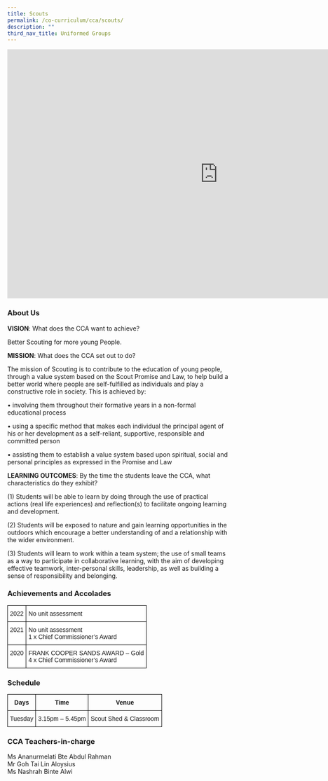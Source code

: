 ```yaml
---
title: Scouts
permalink: /co-curriculum/cca/scouts/
description: ""
third_nav_title: Uniformed Groups
---
```

<iframe allowfullscreen="true" height="569" width="960" frameborder="0" src="https://docs.google.com/presentation/d/e/2PACX-1vQP5crAM77lQGn8AorXTTyYKKjYAoA4KQosmHJ7Sr9-aF4sjaViWZiqac9FtN0VRr-S9kr-fdANps21/embed?start=true&amp;loop=true&amp;delayms=3000"></iframe>

### About Us

**VISION**: What does the CCA want to achieve?&nbsp;

Better Scouting for more young People.  

  

**MISSION**: What does the CCA set out to do?

The mission of Scouting is to contribute to the education of young people, through a value system based on the Scout Promise and Law, to help build a better world where people are self-fulfilled as individuals and play a constructive role in society. This is achieved by:&nbsp;  

• involving them throughout their formative years in a non-formal educational process

• using a specific method that makes each individual the principal agent of his or her development as a self-reliant, supportive, responsible and committed person

• assisting them to establish a value system based upon spiritual, social and personal principles as expressed in the Promise and Law

  

**LEARNING OUTCOMES**: By the time the students leave the CCA, what characteristics do they exhibit?

(1) Students will be able to learn by doing through the use of practical actions (real life experiences) and reflection(s) to facilitate ongoing learning and development.&nbsp;  

(2) Students will be exposed to nature and gain learning opportunities in the outdoors which encourage a better understanding of and a relationship with the wider environment.  

(3) Students will learn to work within a team system; the use of small teams as a way to participate in collaborative learning, with the aim of developing effective teamwork, inter-personal skills, leadership, as well as building a sense of responsibility and belonging.  

### Achievements and Accolades

<style type="text/css">
.tg  {border-collapse:collapse;border-spacing:0;}
.tg td{border-color:black;border-style:solid;border-width:1px;font-family:Arial, sans-serif;font-size:14px;
  overflow:hidden;padding:10px 5px;word-break:normal;}
.tg th{border-color:black;border-style:solid;border-width:1px;font-family:Arial, sans-serif;font-size:14px;
  font-weight:normal;overflow:hidden;padding:10px 5px;word-break:normal;}
.tg .tg-ktyi{background-color:#FFF;text-align:left;vertical-align:top}
</style>
<table class="tg">
<thead>
  <tr>
    <th class="tg-ktyi">2022</th>
    <th class="tg-ktyi">No unit assessment</th>
  </tr>
</thead>
<tbody>
  <tr>
    <td class="tg-ktyi">2021</td>
    <td class="tg-ktyi">No unit assessment<br>1 x Chief Commissioner’s Award</td>
  </tr>
  <tr>
    <td class="tg-ktyi">2020</td>
    <td class="tg-ktyi">FRANK COOPER SANDS AWARD – Gold<br>4 x Chief Commissioner’s Award</td>
  </tr>
</tbody>
</table>

### Schedule

<style type="text/css">
.tg  {border-collapse:collapse;border-spacing:0;}
.tg td{border-color:black;border-style:solid;border-width:1px;font-family:Arial, sans-serif;font-size:14px;
  overflow:hidden;padding:10px 5px;word-break:normal;}
.tg th{border-color:black;border-style:solid;border-width:1px;font-family:Arial, sans-serif;font-size:14px;
  font-weight:normal;overflow:hidden;padding:10px 5px;word-break:normal;}
.tg .tg-baqh{text-align:center;vertical-align:top}
.tg .tg-amwm{font-weight:bold;text-align:center;vertical-align:top}
</style>
<table class="tg">
<thead>
  <tr>
    <th class="tg-amwm">Days<br></th>
    <th class="tg-amwm">Time<br></th>
    <th class="tg-amwm">Venue<br></th>
  </tr>
</thead>
<tbody>
  <tr>
    <td class="tg-baqh">Tuesday<br></td>
    <td class="tg-baqh">3.15pm – 5.45pm<br></td>
    <td class="tg-baqh">Scout Shed &amp; Classroom</td>
  </tr>
</tbody>
</table>

### CCA Teachers-in-charge

Ms Ananurmelati Bte Abdul Rahman   <br>
Mr&nbsp;Goh Tai Lin Aloysius     <br>
Ms Nashrah Binte Alwi